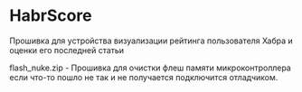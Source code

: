 # HabrScore

Прошивка для устройства визуализации рейтинга пользователя Хабра и оценки его последней статьи

flash_nuke.zip - Прошивка для очистки флеш памяти микроконтроллера если что-то пошло не так и не получается подключится отладчиком.
